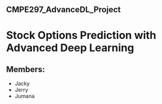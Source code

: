 ## CMPE297_AdvanceDL_Project
# Stock Options Prediction with Advanced Deep Learning

## Members:
* Jacky
* Jerry
* Jumana

